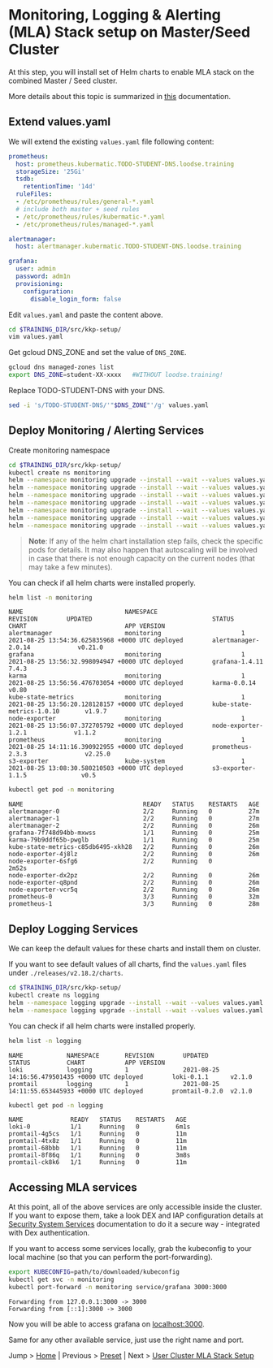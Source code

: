 # Monitoring, Logging & Alerting (MLA) Stack setup on Master/Seed Cluster

At this step, you will install set of Helm charts to enable MLA stack on the combined Master / Seed cluster.

More details about this topic is summarized in [this](https://docs.kubermatic.com/kubermatic/master/guides/monitoring_logging_alerting/master_seed/installation/) documentation.

## Extend values.yaml

We will extend the existing `values.yaml` file following content:

```yaml
prometheus:
  host: prometheus.kubermatic.TODO-STUDENT-DNS.loodse.training
  storageSize: '25Gi'
  tsdb:
    retentionTime: '14d'
  ruleFiles:
  - /etc/prometheus/rules/general-*.yaml
  # include both master + seed rules
  - /etc/prometheus/rules/kubermatic-*.yaml
  - /etc/prometheus/rules/managed-*.yaml

alertmanager:
  host: alertmanager.kubermatic.TODO-STUDENT-DNS.loodse.training

grafana:
  user: admin
  password: adm1n
  provisioning:
    configuration:
      disable_login_form: false
```

Edit `values.yaml` and paste the content above.
```bash
cd $TRAINING_DIR/src/kkp-setup/
vim values.yaml
```

Get gcloud DNS_ZONE and set the value of `DNS_ZONE`.
```bash
gcloud dns managed-zones list
export DNS_ZONE=student-XX-xxxx   #WITHOUT loodse.training!
```

Replace TODO-STUDENT-DNS with your DNS.
```bash
sed -i 's/TODO-STUDENT-DNS/'"$DNS_ZONE"'/g' values.yaml
```

## Deploy Monitoring / Alerting Services
Create monitoring namespace
```bash
cd $TRAINING_DIR/src/kkp-setup/
kubectl create ns monitoring
helm --namespace monitoring upgrade --install --wait --values values.yaml prometheus releases/v2.18.2/charts/monitoring/prometheus/
helm --namespace monitoring upgrade --install --wait --values values.yaml alertmanager releases/v2.18.2/charts/monitoring/alertmanager/
helm --namespace monitoring upgrade --install --wait --values values.yaml node-exporter releases/v2.18.2/charts/monitoring/node-exporter/
helm --namespace monitoring upgrade --install --wait --values values.yaml kube-state-metrics releases/v2.18.2/charts/monitoring/kube-state-metrics/
helm --namespace monitoring upgrade --install --wait --values values.yaml grafana releases/v2.18.2/charts/monitoring/grafana/
helm --namespace monitoring upgrade --install --wait --values values.yaml karma releases/v2.18.2/charts/monitoring/karma/
helm --namespace monitoring upgrade --install --wait --values values.yaml blackbox-exporter releases/v2.18.2/charts/monitoring/blackbox-exporter/
```

>**Note**: If any of the helm chart installation step fails, check the specific pods for details. It may also happen that autoscaling will be involved in case that there is not enough capacity on the current nodes (that may take a few minutes).

You can check if all helm charts were installed properly.

```bash
helm list -n monitoring
```

```text
NAME                            NAMESPACE                       REVISION        UPDATED                                 STATUS          CHART                           APP VERSION
alertmanager                    monitoring                      1               2021-08-25 13:54:36.625835968 +0000 UTC deployed        alertmanager-2.0.14             v0.21.0
grafana                         monitoring                      1               2021-08-25 13:56:32.998094947 +0000 UTC deployed        grafana-1.4.11                  7.4.3
karma                           monitoring                      1               2021-08-25 13:56:56.476703054 +0000 UTC deployed        karma-0.0.14                    v0.80
kube-state-metrics              monitoring                      1               2021-08-25 13:56:20.128128157 +0000 UTC deployed        kube-state-metrics-1.0.10       v1.9.7
node-exporter                   monitoring                      1               2021-08-25 13:56:07.372705792 +0000 UTC deployed        node-exporter-1.2.1             v1.1.2
prometheus                      monitoring                      1               2021-08-25 14:11:16.390922955 +0000 UTC deployed        prometheus-2.3.3                v2.25.0
s3-exporter                     kube-system                     1               2021-08-25 13:08:30.580210503 +0000 UTC deployed        s3-exporter-1.1.5               v0.5
```

```bash
kubectl get pod -n monitoring
```

```text
NAME                                 READY   STATUS    RESTARTS   AGE
alertmanager-0                       2/2     Running   0          27m
alertmanager-1                       2/2     Running   0          27m
alertmanager-2                       2/2     Running   0          26m
grafana-7f748d94bb-mxwss             1/1     Running   0          25m
karma-79b9ddf65b-pwglb               1/1     Running   0          25m
kube-state-metrics-c85db6495-xkh28   2/2     Running   0          26m
node-exporter-4j8lz                  2/2     Running   0          26m
node-exporter-6sfg6                  2/2     Running   0          2m52s
node-exporter-dx2pz                  2/2     Running   0          26m
node-exporter-q8pnd                  2/2     Running   0          26m
node-exporter-vcr5q                  2/2     Running   0          26m
prometheus-0                         3/3     Running   0          32m
prometheus-1                         3/3     Running   0          28m
```

## Deploy Logging Services

We can keep the default values for these charts and install them on cluster.

If you want to see default values of all charts, find the `values.yaml` files under `./releases/v2.18.2/charts`.

```bash
cd $TRAINING_DIR/src/kkp-setup/
kubectl create ns logging
helm --namespace logging upgrade --install --wait --values values.yaml promtail releases/v2.18.2/charts/logging/promtail/
helm --namespace logging upgrade --install --wait --values values.yaml loki releases/v2.18.2/charts/logging/loki/
```

You can check if all helm charts were installed properly.

```bash
helm list -n logging
```

```text
NAME            NAMESPACE       REVISION        UPDATED                                 STATUS          CHART           APP VERSION
loki            logging         1               2021-08-25 14:16:56.479501435 +0000 UTC deployed        loki-0.1.1      v2.1.0
promtail        logging         1               2021-08-25 14:11:55.653445933 +0000 UTC deployed        promtail-0.2.0  v2.1.0
```

```bash
kubectl get pod -n logging
```

```text
NAME             READY   STATUS    RESTARTS   AGE
loki-0           1/1     Running   0          6m1s
promtail-4g5cs   1/1     Running   0          11m
promtail-4tx8z   1/1     Running   0          11m
promtail-68bbb   1/1     Running   0          11m
promtail-8f86q   1/1     Running   0          3m8s
promtail-ck8k6   1/1     Running   0          11m
```

## Accessing MLA services

At this point, all of the above services are only accessible inside the cluster. If you want to expose them, take a look DEX and IAP configuration details
at [Security System Services](https://docs.kubermatic.com/kubermatic/v2.20/architecture/concept/kkp-concepts/kkp_security/securing_system_services/) documentation to do it a secure way - integrated with Dex authentication.

If you want to access some services locally, grab the kubeconfig to your local machine (so that you can perform the port-forwarding).

```bash
export KUBECONFIG=path/to/downloaded/kubeconfig
kubectl get svc -n monitoring
kubectl port-forward -n monitoring service/grafana 3000:3000
```

```text
Forwarding from 127.0.0.1:3000 -> 3000
Forwarding from [::1]:3000 -> 3000
```

Now you will be able to access grafana on [localhost:3000](http://localhost:3000/).

Same for any other available service, just use the right name and port.

Jump > [Home](../README.md) | Previous > [Preset](../07-create-preset/README.md) | Next > [User Cluster MLA Stack Setup](../09-user-cluster-mla/README.md)